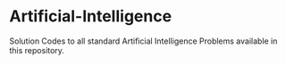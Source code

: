 # Artificial-Intelligence
Solution Codes to all standard Artificial Intelligence Problems available in this repository.


